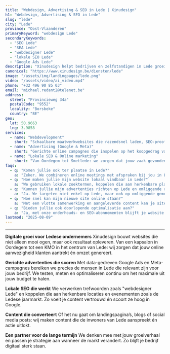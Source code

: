 ```yaml
---
title: "Webdesign, Advertising & SEO in Lede | Xinudesign"
h1: "Webdesign, Advertising & SEO in Lede"
slug: "lede"
city: "Lede"
province: "Oost-Vlaanderen"
primaryKeyword: "webdesign Lede"
secondaryKeywords:
  - "SEO Lede"
  - "SEA Lede"
  - "webdesigner Lede"
  - "lokale SEO Lede"
  - "Google Ads Lede"
description: "Xinudesign helpt bedrijven en zelfstandigen in Lede groeien met snelle websites, converterende advertenties en sterke lokale SEO. Wij bouwen, adverteren en optimaliseren."
canonical: "https://www.xinudesign.be/diensten/lede"
image: "/assets/img/landingpages/lede.png"
video: "/assets/video/ai_video.mp4"
phone: "+32 496 90 85 03"
email: "michael.redant2@telenet.be"
address:
  street: "Provincieweg 34a"
  postalCode: "9552"
  locality: "Borsbeke"
  country: "BE"
geo:
  lat: 50.9663
  lng: 3.9858
services:
  - name: "Webdevelopment"
    short: "Schaalbare maatwerkwebsites die razendsnel laden, SEO-proof zijn en ontworpen om te converteren."
  - name: "Advertising (Google & Meta)"
    short: "Gerichte online campagnes die inspelen op het koopgedrag van inwoners in Lede en omgeving."
  - name: "Lokale SEO & Online marketing"
    short: "Van Oordegem tot Smetlede: we zorgen dat jouw zaak gevonden wordt door de juiste mensen, op het juiste moment."
faqs:
  - q: "Komen jullie ook ter plaatse in Lede?"
    a: "Zeker. We combineren online meetings met afspraken bij jou in Lede of deelgemeenten zoals Oordegem, Smetlede en Wanzele."
  - q: "Hoe maken jullie mijn website lokaal vindbaar in Lede?"
    a: "We gebruiken lokale zoektermen, koppelen die aan herkenbare plaatsen zoals de Markt van Lede of het Molenhuis, en versterken dit met actuele evenementen."
  - q: "Kunnen jullie mijn advertenties richten op Lede en omliggende regio's?"
    a: "Ja. We targeten niet enkel op Lede, maar ook op omliggende gemeentes zoals Aalst, Erpe-Mere en Wetteren voor maximaal bereik."
  - q: "Hoe snel kan mijn nieuwe site online staan?"
    a: "Met een vlotte samenwerking en aangeleverde content kan je site binnen 2 tot 4 weken live."
  - q: "Bieden jullie ook doorlopende optimalisatie aan?"
    a: "Ja, met onze onderhouds- en SEO-abonnementen blijft je website altijd veilig, actueel en goed vindbaar."
lastmod: "2025-08-09"
---
```


---
**Digitale groei voor Ledese ondernemers**
Xinudesign bouwt websites die niet alleen mooi ogen, maar ook resultaat opleveren. Van een kapsalon in Oordegem tot een KMO in het centrum van Lede: wij zorgen dat jouw online aanwezigheid klanten aantrekt én omzet genereert.

**Gerichte advertenties die scoren**
Met data-gedreven Google Ads en Meta-campagnes bereiken we precies de mensen in Lede die relevant zijn voor jouw bedrijf. We testen, meten en optimaliseren continu om het maximale uit jouw budget te halen.

**Lokale SEO die werkt**
We verwerken trefwoorden zoals "webdesigner Lede" en koppelen die aan herkenbare locaties en evenementen zoals de Ledese jaarmarkt. Zo voelt je content vertrouwd én scoort ze hoog in Google.

**Content die converteert**
Of het nu gaat om landingspagina’s, blogs of social media posts: wij maken content die de inwoners van Lede aanspreekt én actie uitlokt.

**Een partner voor de lange termijn**
We denken mee met jouw groeiverhaal en passen je strategie aan wanneer de markt verandert. Zo blijft je bedrijf digitaal sterk staan.
